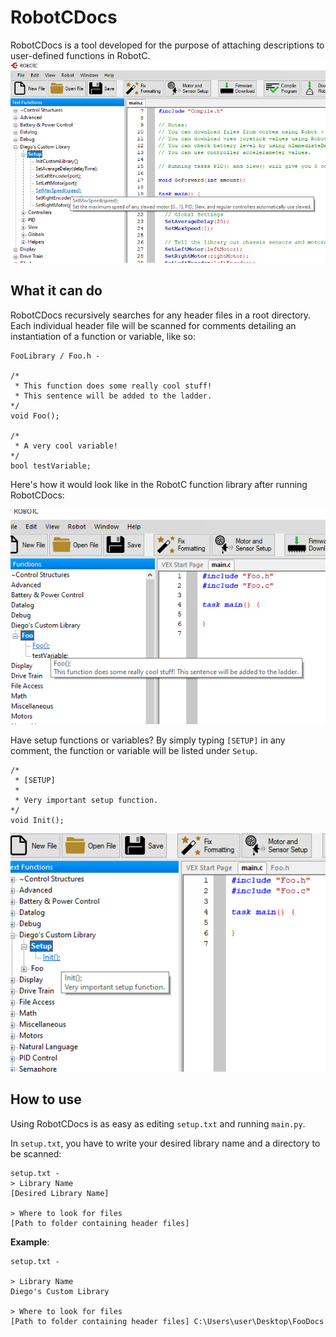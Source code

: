 # RobotCDocs
RobotCDocs is a tool developed for the purpose of attaching descriptions to user-defined functions in RobotC. 
![Preview Image](/Images/Preview_Image.png)

## What it can do
RobotCDocs recursively searches for any header files in a root directory. Each individual header file will be scanned for comments detailing an instantiation of a function or variable, like so:

    FooLibrary / Foo.h - 

    /*
     * This function does some really cool stuff!
     * This sentence will be added to the ladder.
    */
    void Foo();

    /*
     * A very cool variable!
    */
    bool testVariable;


Here's how it would look like in the RobotC function library after running RobotCDocs:

![Preview Image](/Images/Foo_Image.png)

Have setup functions or variables? By simply typing ```[SETUP]``` in any comment, the function or variable will be listed under ```Setup```. 


    /*
     * [SETUP]
     *
     * Very important setup function.
    */
    void Init();


![Preview Image](/Images/Foo_Setup_Image.png)

## How to use

Using RobotCDocs is as easy as editing ```setup.txt``` and running ```main.py```.

In ```setup.txt```, you have to write your desired library name and a directory to be scanned:

    setup.txt - 
    > Library Name
    [Desired Library Name]

    > Where to look for files
    [Path to folder containing header files]


__Example__:

    setup.txt - 

    > Library Name
    Diego's Custom Library

    > Where to look for files
    [Path to folder containing header files] C:\Users\user\Desktop\FooDocs










